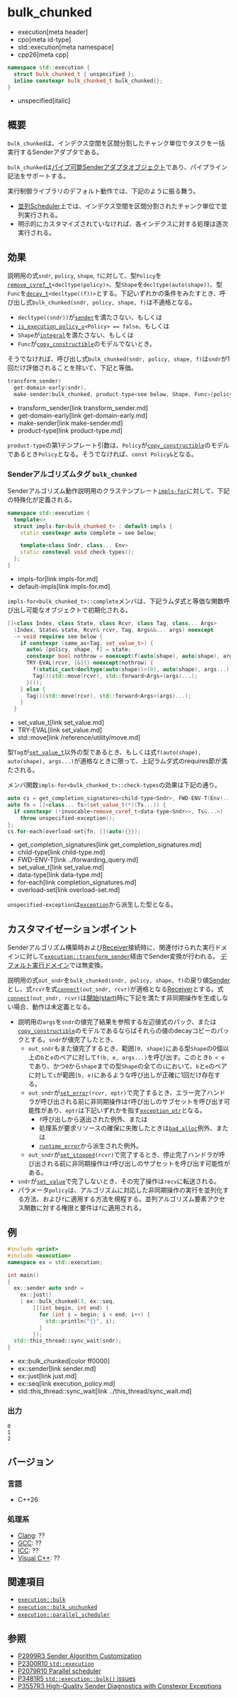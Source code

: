 # bulk_chunked
* execution[meta header]
* cpo[meta id-type]
* std::execution[meta namespace]
* cpp26[meta cpp]

```cpp
namespace std::execution {
  struct bulk_chunked_t { unspecified };
  inline constexpr bulk_chunked_t bulk_chunked{};
}
```
* unspecified[italic]

## 概要
`bulk_chunked`は、インデクス空間を区間分割したチャンク単位でタスクを一括実行するSenderアダプタである。

`bulk_chunked`は[パイプ可能Senderアダプタオブジェクト](sender_adaptor_closure.md)であり、パイプライン記法をサポートする。

実行制御ライブラリのデフォルト動作では、下記のように振る舞う。

- [並列Scheduler](parallel_scheduler.md)上では、インデクス空間を区間分割されたチャンク単位で並列実行される。
- 明示的にカスタマイズされていなければ、各インデクスに対する処理は逐次実行される。


## 効果
説明用の式`sndr`, `policy`, `shape`, `f`に対して、型`Policy`を[`remove_cvref_t`](/reference/type_traits/remove_cvref.md)`<decltype(policy)>`、型`Shape`を`decltype(auto(shape))`、型`Func`を[`decay_t`](/reference/type_traits/decay.md)`<decltype((f))>`とする。下記いずれかの条件をみたすとき、呼び出し式`bulk_chunked(sndr, policy, shape, f)`は不適格となる。

- `decltype((sndr))`が[`sender`](sender.md)を満たさない、もしくは
- [`is_execution_policy_v`](../is_execution_policy.md)`<Policy> == false`、もしくは
- `Shape`が[`integral`](/reference/concepts/integral.md)を満たさない、もしくは
- `Func`が[`copy_constructible`](/reference/concepts/copy_constructible.md)のモデルでないとき。

そうでなければ、呼び出し式`bulk_chunked(sndr, policy, shape, f)`は`sndr`が1回だけ評価されることを除いて、下記と等価。

```cpp
transform_sender(
  get-domain-early(sndr),
  make-sender(bulk_chunked, product-type<see below, Shape, Func>{policy, shape, f}, sndr))
```
* transform_sender[link transform_sender.md]
* get-domain-early[link get-domain-early.md]
* make-sender[link make-sender.md]
* product-type[link product-type.md]

`product-type`の第1テンプレート引数は、`Policy`が[`copy_constructible`](/reference/concepts/copy_constructible.md)のモデルであるとき`Policy`となる。そうでなければ、`const Policy&`となる。


### Senderアルゴリズムタグ `bulk_chunked`
Senderアルゴリズム動作説明用のクラステンプレート[`impls-for`](impls-for.md)に対して、下記の特殊化が定義される。

```cpp
namespace std::execution {
  template<>
  struct impls-for<bulk_chunked_t> : default-impls {
    static constexpr auto complete = see below;

    template<class Sndr, class... Env>
    static consteval void check-types();
  };
}
```
* impls-for[link impls-for.md]
* default-impls[link impls-for.md]

`impls-for<bulk_chunked_t>::complete`メンバは、下記ラムダ式と等価な関数呼び出し可能なオブジェクトで初期化される。

```cpp
[]<class Index, class State, class Rcvr, class Tag, class... Args>
  (Index, State& state, Rcvr& rcvr, Tag, Args&&... args) noexcept
  -> void requires see below {
    if constexpr (same_as<Tag, set_value_t>) {
      auto& [policy, shape, f] = state;
      constexpr bool nothrow = noexcept(f(auto(shape), auto(shape), args...));
      TRY-EVAL(rcvr, [&]() noexcept(nothrow) {
        f(static_cast<decltype(auto(shape))>(0), auto(shape), args...);
        Tag()(std::move(rcvr), std::forward<Args>(args)...);
      }());
    } else {
      Tag()(std::move(rcvr), std::forward<Args>(args)...);
    }
  }
```
* set_value_t[link set_value.md]
* TRY-EVAL[link set_value.md]
* std::move[link /reference/utility/move.md]

型`Tag`が[`set_value_t`](set_value.md)以外の型であるとき、もしくは式`f(auto(shape), auto(shape), args...)`が適格なときに限って、上記ラムダ式のrequires節が満たされる。

メンバ関数`impls-for<bulk_chunked_t>::check-types`の効果は下記の通り。

```cpp
auto cs = get_completion_signatures<child-type<Sndr>, FWD-ENV-T(Env)...>();
auto fn = []<class... Ts>(set_value_t(*)(Ts...)) {
  if constexpr (!invocable<remove_cvref_t<data-type<Sndr>>, Ts&...>)
    throw unspecified-exception();
};
cs.for-each(overload-set{fn, [](auto){}});
```
* get_completion_signatures[link get_completion_signatures.md]
* child-type[link child-type.md]
* FWD-ENV-T[link ../forwarding_query.md]
* set_value_t[link set_value.md]
* data-type[link data-type.md]
* for-each[link completion_signatures.md]
* overload-set[link overload-set.md]

`unspecified-exception`は[`exception`](/reference/exception/exception.md)から派生した型となる。


## カスタマイゼーションポイント
Senderアルゴリズム構築時および[Receiver](receiver.md)接続時に、関連付けられた実行ドメインに対して[`execution::transform_sender`](transform_sender.md)経由でSender変換が行われる。
[デフォルト実行ドメイン](default_domain.md)では無変換。

説明用の式`out_sndr`を`bulk_chunked(sndr, policy, shape, f)`の戻り値[Sender](sender.md)とし、式`rcvr`を式[`connect`](connect.md)`(out_sndr, rcvr)`が適格となる[Receiver](receiver.md)とする。式[`connect`](connect.md)`(out_sndr, rcvr)`は[開始(start)](start.md)時に下記を満たす非同期操作を生成しない場合、動作は未定義となる。

- 説明用の`args`を`sndr`の値完了結果を参照する左辺値式のパック、または[`copy_constructible`](/reference/concepts/copy_constructible.md)のモデルであるならばそれらの値のdecayコピーのパックとする。`sndr`が値完了したとき、
    - `out_sndr`もまた値完了するとき、範囲`[0, shape]`にある型`Shape`の0個以上の`b`と`e`のペアに対して`f(b, e, args...)`を呼び出す。このとき`b < e`であり、かつ`0`から`shape`までの型`Shape`の全ての`i`において、`b`と`e`のペアに対して`i`が範囲`[b, e)`にあるような呼び出しが正確に1回だけ存在する。
    - `out_sndr`が[`set_error`](set_error.md)`(rcvr, eptr)`で完了するとき、エラー完了ハンドラが呼び出される前に非同期操作は`f`呼び出しのサブセットを呼び出す可能性があり、`eptr`は下記いずれかを指す[`exception_ptr`](/reference/exception/exception_ptr.md)となる。
        - `f`呼び出しから送出された例外、または
        - 処理系が要求リソースの確保に失敗したときは[`bad_alloc`](/reference/new/bad_alloc.md)例外、または
        - [`runtime_error`](/reference/stdexcept.md)から派生された例外。
    - `out_sndr`が[`set_stopped`](set_stopped.md)`(rcvr)`で完了するとき、停止完了ハンドラが呼び出される前に非同期操作は`f`呼び出しのサブセットを呼び出す可能性がある。
- `sndr`が[`set_value`](set_value.md)で完了しないとき、その完了操作は`recv`に転送される。
- パラメータ`policy`は、アルゴリズムに対応した非同期操作の実行を並列化する方法、および`f`に適用する方法を規程する。並列アルゴリズム要素アクセス関数に対する権限と要件は`f`に適用される。



## 例
```cpp example
#include <print>
#include <execution>
namespace ex = std::execution;

int main()
{
  ex::sender auto sndr =
    ex::just()
    | ex::bulk_chunked(3, ex::seq,
        [](int begin, int end) {
          for (int i = begin; i < end; i++) {
            std::println("{}", i);
          }
        });
  std::this_thread::sync_wait(sndr);
}
```
* ex::bulk_chunked[color ff0000]
* ex::sender[link sender.md]
* ex::just[link just.md]
* ex::seq[link execution_policy.md]
* std::this_thread::sync_wait[link ../this_thread/sync_wait.md]

### 出力
```
0
1
2
```


## バージョン
### 言語
- C++26

### 処理系
- [Clang](/implementation.md#clang): ??
- [GCC](/implementation.md#gcc): ??
- [ICC](/implementation.md#icc): ??
- [Visual C++](/implementation.md#visual_cpp): ??


## 関連項目
- [`execution::bulk`](bulk.md)
- [`execution::bulk_unchunked`](bulk_unchunked.md)
- [`execution::parallel_scheduler`](parallel_scheduler.md)


## 参照
- [P2999R3 Sender Algorithm Customization](https://www.open-std.org/jtc1/sc22/wg21/docs/papers/2023/p2999r3.html)
- [P2300R10 `std::execution`](https://www.open-std.org/jtc1/sc22/wg21/docs/papers/2024/p2300r10.html)
- [P2079R10 Parallel scheduler](https://open-std.org/jtc1/sc22/wg21/docs/papers/2025/p2079r10.html)
- [P3481R5 `std::execution::bulk()` issues](https://open-std.org/jtc1/sc22/wg21/docs/papers/2025/p3481r5.html)
- [P3557R3 High-Quality Sender Diagnostics with Constexpr Exceptions](https://www.open-std.org/jtc1/sc22/wg21/docs/papers/2025/p3557r3.html)
